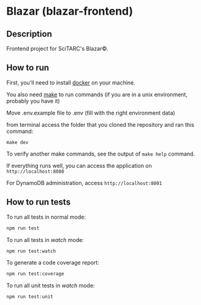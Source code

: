 
# Blazar (blazar-frontend)

## Description

Frontend project for SciTARC's Blazar©.

## How to run

First, you'll need to install [docker](https://www.docker.com/) on your machine.

You also need [make](https://www.gnu.org/software/make/) to run commands (if you are in a unix environment, probably you have it)

Move .env.example file to .env (fill with the right environment data)

from terminal access the folder that you cloned the repository and ran this command:

```
make dev
```

To verify another make commands, see the output of `make help` command.

If everything runs well, you can access the application on `http://localhost:8080`

For DynamoDB administration, access `http://localhost:8001`

## How to run tests

To run all tests in normal mode:

```bash
npm run test
```

To run all tests in _watch_ mode:

```bash
npm run test:watch
```

To generate a code coverage report:

```bash
npm run test:coverage
```

To run all unit tests in _watch_ mode:

```bash
npm run test:unit
```
